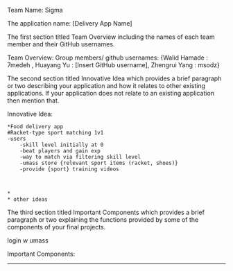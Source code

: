 Team Name: Sigma

The application name: [Delivery App Name]

The first section titled Team Overview including the names of each team member and their GitHub usernames.

Team Overview: 
	Group members/ github usernames: {Walid Hamade : 7medeh , Huayang Yu : [Insert GitHub username], Zhengrui Yang : msodz}


The second section titled Innovative Idea which provides a brief paragraph or two describing your application and how it relates to other existing applications. If your application does not relate to an existing application then mention that.

Innovative Idea: 

	
	*Food delivery app
	#Racket-type sport matching 1v1
	-users 
		-skill level initially at 0
		-beat players and gain exp
		-way to match via filtering skill level
		-umass store {relevant sport items (racket, shoes)}
		-provide {sport} training videos
		


	*
	* other ideas


The third section titled Important Components which provides a brief paragraph or two explaining the functions provided by some of the components of your final projects.


login w umass

Important Components:

------
